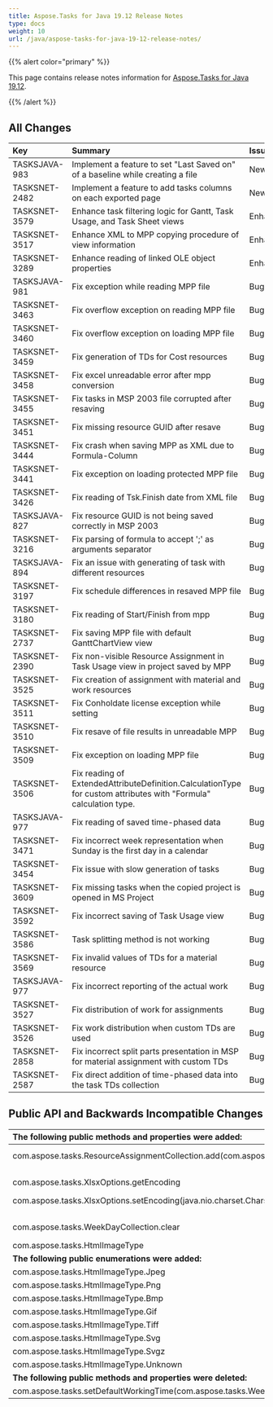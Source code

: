 ```yaml
---
title: Aspose.Tasks for Java 19.12 Release Notes
type: docs
weight: 10
url: /java/aspose-tasks-for-java-19-12-release-notes/
---
```


{{% alert color="primary" %}} 

This page contains release notes information for [Aspose.Tasks for Java 19.12](https://downloads.aspose.com/tasks/java/new-releases/aspose.tasks-for-java-19.12/).

{{% /alert %}} 


## **All Changes**

|**Key**|**Summary**|**Issue Type**|
| :- | :- | :- |
|TASKSJAVA-983|Implement a feature to set "Last Saved on" of a baseline while creating a file|New Feature|
|TASKSNET-2482|Implement a feature to add tasks columns on each exported page|New Feature|
|TASKSNET-3579|Enhance task filtering logic for Gantt, Task Usage, and Task Sheet views|Enhancement|
|TASKSNET-3517|Enhance XML to MPP copying procedure of view information|Enhancement|
|TASKSNET-3289|Enhance reading of linked OLE object properties|Enhancement|
|TASKSJAVA-981|Fix exception while reading MPP file|Bug|
|TASKSNET-3463|Fix overflow exception on reading MPP file|Bug|
|TASKSNET-3460|Fix overflow exception on loading MPP file|Bug|
|TASKSNET-3459|Fix generation of TDs for Cost resources|Bug|
|TASKSNET-3458|Fix excel unreadable error after mpp conversion|Bug|
|TASKSNET-3455|Fix tasks in MSP 2003 file corrupted after resaving|Bug|
|TASKSNET-3451|Fix missing resource GUID after resave|Bug|
|TASKSNET-3444|Fix crash when saving MPP as XML due to Formula-Column|Bug|
|TASKSNET-3441|Fix exception on loading protected MPP file|Bug|
|TASKSNET-3426|Fix reading of Tsk.Finish date from XML file|Bug|
|TASKSJAVA-827|Fix resource GUID is not being saved correctly in MSP 2003|Bug|
|TASKSNET-3216|Fix parsing of formula to accept ';' as arguments separator|Bug|
|TASKSJAVA-894|Fix an issue with generating of task with different resources|Bug|
|TASKSNET-3197|Fix schedule differences in resaved MPP file|Bug|
|TASKSNET-3180|Fix reading of Start/Finish from mpp|Bug|
|TASKSNET-2737|Fix saving MPP file with default GanttChartView view|Bug|
|TASKSNET-2390|Fix non-visible Resource Assignment in Task Usage view in project saved by MPP|Bug|
|TASKSNET-3525|Fix creation of assignment with material and work resources|Bug|
|TASKSNET-3511|Fix Conholdate license exception while setting|Bug|
|TASKSNET-3510|Fix resave of file results in unreadable MPP|Bug|
|TASKSNET-3509|Fix exception on loading MPP file|Bug|
|TASKSNET-3506|Fix reading of ExtendedAttributeDefinition.CalculationType for custom attributes with "Formula" calculation type.|Bug|
|TASKSJAVA-977|Fix reading of saved time-phased data|Bug|
|TASKSNET-3471|Fix incorrect week representation when Sunday is the first day in a calendar|Bug|
|TASKSNET-3454|Fix issue with slow generation of tasks|Bug|
|TASKSNET-3609|Fix missing tasks when the copied project is opened in MS Project|Bug|
|TASKSNET-3592|Fix incorrect saving of Task Usage view|Bug|
|TASKSNET-3586|Task splitting method is not working|Bug|
|TASKSNET-3569|Fix invalid values of TDs for a material resource|Bug|
|TASKSJAVA-977|Fix incorrect reporting of the actual work|Bug|
|TASKSNET-3527|Fix distribution of work for assignments|Bug|
|TASKSNET-3526|Fix work distribution when custom TDs are used|Bug|
|TASKSNET-2858|Fix incorrect split parts presentation in MSP for material assignment with custom TDs|Bug|
|TASKSNET-2587|Fix direct addition of time-phased data into the task TDs collection|Bug|

## **Public API and Backwards Incompatible Changes**

|**The following public methods and properties were added:**|**Description**|
| :- | :- |
|com.aspose.tasks.ResourceAssignmentCollection.add(com.aspose.tasks.Task,com.aspose.tasks.Resource,java.math.BigDecimal)|Adds new assignment to the ResourceAssignmentCollection.|
|<p>com.aspose.tasks.XlsxOptions.getEncoding</p><p>com.aspose.tasks.XlsxOptions.setEncoding(java.nio.charset.Charset)</p>|Gets or sets the encoding of the resulting .XLSX file.|
|com.aspose.tasks.WeekDayCollection.clear|Clear the WeekDayCollection object.|
|com.aspose.tasks.HtmlImageType|Represents HTML image type.|
|**The following public enumerations were added:**|**Description**|
|com.aspose.tasks.HtmlImageType.Jpeg|JPEG JFIF.|
|com.aspose.tasks.HtmlImageType.Png|Portable Network Graphics.|
|com.aspose.tasks.HtmlImageType.Bmp|Windows Bitmap.|
|com.aspose.tasks.HtmlImageType.Gif|Gif image format|
|com.aspose.tasks.HtmlImageType.Tiff|Tiff image format|
|com.aspose.tasks.HtmlImageType.Svg|SVG image format|
|com.aspose.tasks.HtmlImageType.Svgz|Compressed SVG|
|com.aspose.tasks.HtmlImageType.Unknown|Unknown format|
|**The following public methods and properties were deleted:**|**Description**|
|com.aspose.tasks.setDefaultWorkingTime(com.aspose.tasks.WeekDay)||

